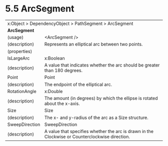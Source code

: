 <html dir="LTR" xmlns:mshelp="http://msdn.microsoft.com/mshelp" xmlns:ddue="http://ddue.schemas.microsoft.com/authoring/2003/5" xmlns:xlink="http://www.w3.org/1999/xlink" xmlns:tool="http://www.microsoft.com/tooltip">

<body>
 <input type="hidden" id="userDataCache" class="userDataStyle">
 <input type="hidden" id="hiddenScrollOffset">
 <img id="dropDownImage" style="display:none; height:0; width:0;" src="../local/drpdown.gif">
 <img id="dropDownHoverImage" style="display:none; height:0; width:0;" src="../local/drpdown_orange.gif">
 <img id="collapseImage" style="display:none; height:0; width:0;" src="../local/collapse.gif">
 <img id="expandImage" style="display:none; height:0; width:0;" src="../local/exp.gif">
 <img id="collapseAllImage" style="display:none; height:0; width:0;" src="../local/collall.gif">
 <img id="expandAllImage" style="display:none; height:0; width:0;" src="../local/expall.gif">
 <img id="copyImage" style="display:none; height:0; width:0;" src="../local/copycode.gif">
 <img id="copyHoverImage" style="display:none; height:0; width:0;" src="../local/copycodeHighlight.gif">
 <div id="header"><h1 class="heading">5.5 ArcSegment</h1></div>

 <div id="mainSection">
 <div id="mainBody">
 <div id="allHistory" class="saveHistory" onsave="saveAll()" onload="loadAll()"></div>
 <p xmlns:wsd="http://wsdev.schemas.microsoft.com/authoring/2008/2" xmlns:msxsl="urn:schemas-microsoft-com:xslt" xmlns:script="urn:script" xmlns:build="urn:build">
 </p>
 <div id="sectionSection0" class="section" name="collapseableSection">
 <content xmlns="http://ddue.schemas.microsoft.com/authoring/2003/5" xmlns:wsd="http://wsdev.schemas.microsoft.com/authoring/2008/2" xmlns:msxsl="urn:schemas-microsoft-com:xslt" xmlns:script="urn:script" xmlns:build="urn:build">
 </content>
 </div>
 <div id="sectionSection1" class="section" name="collapseableSection">
 <content xmlns="http://ddue.schemas.microsoft.com/authoring/2003/5" xmlns:wsd="http://wsdev.schemas.microsoft.com/authoring/2008/2" xmlns:msxsl="urn:schemas-microsoft-com:xslt" xmlns:script="urn:script" xmlns:build="urn:build">
 <table class="ProtocolAuthoredTable" xmlns="">
 <tr><td colspan="2">
<mshelp:link keywords="55aacd72-e114-4aa1-b774-3f7ded5e1f7d" tabindex="0">x:Object</mshelp:link> &gt; <mshelp:link keywords="c4d521a5-4c74-448c-997c-0e9e9c99e9b7" tabindex="0">DependencyObject</mshelp:link> &gt; <mshelp:link keywords="9cbce285-fe5f-485d-bb2a-5a0d5bc1a91f" tabindex="0">PathSegment</mshelp:link> &gt; <mshelp:link keywords="008b5b97-a2db-47ae-a547-8ff8f7c5ab37" tabindex="0">ArcSegment</mshelp:link> </td>
 </tr>
 <tr><td colspan="2">
 <b>ArcSegment</b> </td>
 </tr>
 <tr><td><div class="indent0">(usage)</div></td>
 <td>&lt;ArcSegment /&gt;</td>
 </tr>
 <tr><td><div class="indent0">(description)</div></td>
 <td>Represents an elliptical arc between two points.</td>
 </tr>
 <tr><td><div class="indent0">(properties)</div></td>
 <td></td>
 </tr>
 <tr><td><div class="indent2">IsLargeArc</div></td>
 <td><mshelp:link keywords="c052ee98-5d1a-451f-98f3-838ac0dca971" tabindex="0">x:Boolean</mshelp:link></td>
 </tr>
 <tr><td><div class="indent4">(description)</div></td>
 <td>A value that indicates whether the arc should be greater than 180 degrees.</td>
 </tr>
 <tr><td><div class="indent2">Point</div></td>
 <td><mshelp:link keywords="98714065-5712-4880-ae88-3489eab5d6c3" tabindex="0">Point</mshelp:link></td>
 </tr>
 <tr><td><div class="indent4">(description)</div></td>
 <td>The endpoint of the elliptical arc.</td>
 </tr>
 <tr><td><div class="indent2">RotationAngle</div></td>
 <td><mshelp:link keywords="b4cd2d49-bb12-4f4b-ba12-424f101aa37d" tabindex="0">x:Double</mshelp:link></td>
 </tr>
 <tr><td><div class="indent4">(description)</div></td>
 <td>The amount (in degrees) by which the ellipse is rotated about the x-axis.</td>
 </tr>
 <tr><td><div class="indent2">Size</div></td>
 <td><mshelp:link keywords="6c8b1ebb-59f3-4666-9e1a-a1f8deee05df" tabindex="0">Size</mshelp:link></td>
 </tr>
 <tr><td><div class="indent4">(description)</div></td>
 <td>The x- and y-radius of the arc as a Size structure.</td>
 </tr>
 <tr><td><div class="indent2">SweepDirection</div></td>
 <td><mshelp:link keywords="530769c8-ea32-4812-a112-564cb5da0355" tabindex="0">SweepDirection</mshelp:link></td>
 </tr>
 <tr><td><div class="indent4">(description)</div></td>
 <td>A value that specifies whether the arc is drawn in the Clockwise or Counterclockwise direction.</td>
 </tr>
</table>
 </content>
 </div>
 <!--[if gte IE 5]>
 <tool:tip element="languageFilterToolTip" avoidmouse="false"/>
 <![endif]-->
 </div>
 <a name="feedback"></a><span></span>
 </div>
</body></html>

